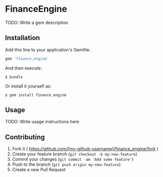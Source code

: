 # FinanceEngine

TODO: Write a gem description

## Installation

Add this line to your application's Gemfile:

```ruby
gem 'finance_engine'
```

And then execute:

    $ bundle

Or install it yourself as:

    $ gem install finance_engine

## Usage

TODO: Write usage instructions here

## Contributing

1. Fork it ( https://github.com/[my-github-username]/finance_engine/fork )
2. Create your feature branch (`git checkout -b my-new-feature`)
3. Commit your changes (`git commit -am 'Add some feature'`)
4. Push to the branch (`git push origin my-new-feature`)
5. Create a new Pull Request
